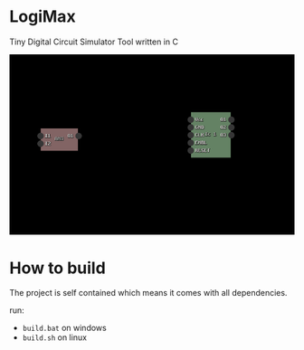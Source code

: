 # LogiMax

Tiny Digital Circuit Simulator Tool written in C

![](readme/screenshot01.png)

# How to build

The project is self contained which means it comes with all dependencies.

run:

- `build.bat` on windows
- `build.sh` on linux
